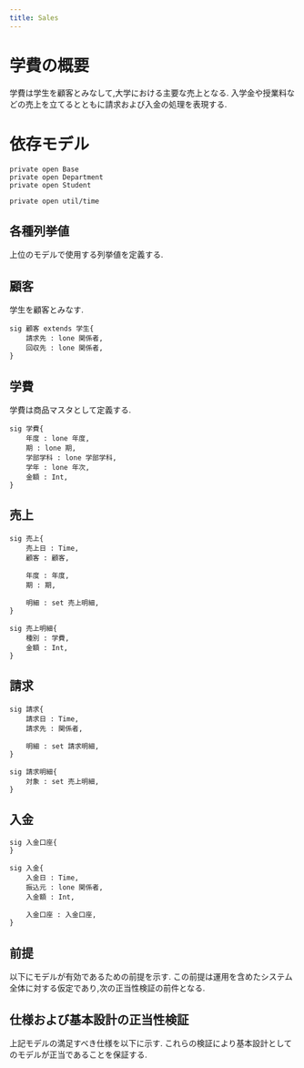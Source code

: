 ```yaml
---
title: Sales
---
```


# 学費の概要

学費は学生を顧客とみなして,大学における主要な売上となる.
入学金や授業料などの売上を立てるとともに請求および入金の処理を表現する.

# 依存モデル

```alloy
private open Base
private open Department
private open Student

private open util/time
```

## 各種列挙値

上位のモデルで使用する列挙値を定義する.

## 顧客

学生を顧客とみなす.

```alloy
sig 顧客 extends 学生{
	請求先 : lone 関係者,
	回収先 : lone 関係者,
}
```

## 学費

学費は商品マスタとして定義する.

```alloy
sig 学費{
	年度 : lone 年度,
	期 : lone 期,
	学部学科 : lone 学部学科,
	学年 : lone 年次,
	金額 : Int,
}
```

## 売上

```alloy
sig 売上{
	売上日 : Time,
	顧客 : 顧客,

	年度 : 年度,
	期 : 期,

	明細 : set 売上明細,
}

sig 売上明細{
	種別 : 学費,
	金額 : Int,
}
```

## 請求

```alloy
sig 請求{
	請求日 : Time,
	請求先 : 関係者,

	明細 : set 請求明細,
}

sig 請求明細{
	対象 : set 売上明細,
}
```

## 入金

```alloy
sig 入金口座{
}

sig 入金{
	入金日 : Time,
	振込元 : lone 関係者,
	入金額 : Int,

	入金口座 : 入金口座,
}
```


## 前提

以下にモデルが有効であるための前提を示す.
この前提は運用を含めたシステム全体に対する仮定であり,次の正当性検証の前件となる.


## 仕様および基本設計の正当性検証

上記モデルの満足すべき仕様を以下に示す.
これらの検証により基本設計としてのモデルが正当であることを保証する.
